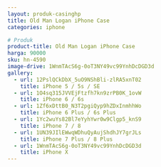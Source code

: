 ```yaml
---
layout: produk-casinghp
title: Old Man Logan iPhone Case
categories: iphone

# Produk
product-title: Old Man Logan iPhone Case
harga: 90000
sku: hn-4590
image-drive: 1WnmTAcS6g-0oT3NY49vc99YnhDcDGD3d
gallery:
  - url: 12PslQCkDbX_5uO9NShBli-zlRA5xnT02
    title: iPhone 5 / 5s / SE
  - url: 1O4sq315JVVEjFtzfh7kn9zrPB0K_1ovW
    title: iPhone 6 / 6s
  - url: 1Zf6xDttB0_N3T2pgiQyp9hZDxInmhhWo
    title: iPhone 6 Plus / 6s Plus
  - url: 1Yc2wuYs82Bl7eYyhYwr0w9Clgp5_knS9
    title: iPhone 7 / 8
  - url: 1UN39JIlEWwqWDhuQyAujShdhJY7grJLs
    title: iPhone 7 Plus / 8 Plus
  - url: 1WnmTAcS6g-0oT3NY49vc99YnhDcDGD3d
    title: iPhone X
---
```

